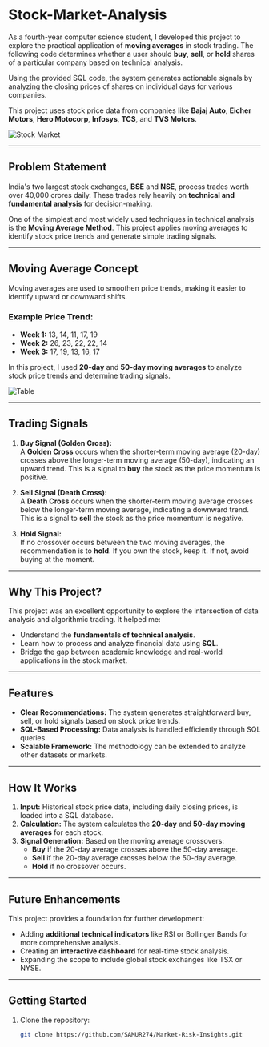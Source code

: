 # **Stock-Market-Analysis**

As a fourth-year computer science student, I developed this project to explore the practical application of **moving averages** in stock trading. The following code determines whether a user should **buy**, **sell**, or **hold** shares of a particular company based on technical analysis.

Using the provided SQL code, the system generates actionable signals by analyzing the closing prices of shares on individual days for various companies.

This project uses stock price data from companies like **Bajaj Auto**, **Eicher Motors**, **Hero Motocorp**, **Infosys**, **TCS**, and **TVS Motors**.

![Stock Market](https://api.time.com/wp-content/uploads/2020/03/stock-market-coronavirus-2.jpg)

---

## **Problem Statement**
India's two largest stock exchanges, **BSE** and **NSE**, process trades worth over 40,000 crores daily. These trades rely heavily on **technical and fundamental analysis** for decision-making.

One of the simplest and most widely used techniques in technical analysis is the **Moving Average Method**. This project applies moving averages to identify stock price trends and generate simple trading signals.

---

## **Moving Average Concept**
Moving averages are used to smoothen price trends, making it easier to identify upward or downward shifts.

### **Example Price Trend:**
- **Week 1:** 13, 14, 11, 17, 19  
- **Week 2:** 26, 23, 22, 22, 14  
- **Week 3:** 17, 19, 13, 16, 17  

In this project, I used **20-day** and **50-day moving averages** to analyze stock price trends and determine trading signals.

![Table](https://cdn.upgrad.com/UpGrad/temp/6cd1e9a9-e35c-4d45-9ae1-c11c90245e26/Assignment.png)

---

## **Trading Signals**
1. **Buy Signal (Golden Cross):**  
   A **Golden Cross** occurs when the shorter-term moving average (20-day) crosses above the longer-term moving average (50-day), indicating an upward trend. This is a signal to **buy** the stock as the price momentum is positive.

2. **Sell Signal (Death Cross):**  
   A **Death Cross** occurs when the shorter-term moving average crosses below the longer-term moving average, indicating a downward trend. This is a signal to **sell** the stock as the price momentum is negative.

3. **Hold Signal:**  
   If no crossover occurs between the two moving averages, the recommendation is to **hold**. If you own the stock, keep it. If not, avoid buying at the moment.

---

## **Why This Project?**
This project was an excellent opportunity to explore the intersection of data analysis and algorithmic trading. It helped me:
- Understand the **fundamentals of technical analysis**.
- Learn how to process and analyze financial data using **SQL**.
- Bridge the gap between academic knowledge and real-world applications in the stock market.

---

## **Features**
- **Clear Recommendations:** The system generates straightforward buy, sell, or hold signals based on stock price trends.
- **SQL-Based Processing:** Data analysis is handled efficiently through SQL queries.
- **Scalable Framework:** The methodology can be extended to analyze other datasets or markets.

---

## **How It Works**
1. **Input:** Historical stock price data, including daily closing prices, is loaded into a SQL database.
2. **Calculation:** The system calculates the **20-day** and **50-day moving averages** for each stock.
3. **Signal Generation:** Based on the moving average crossovers:
   - **Buy** if the 20-day average crosses above the 50-day average.
   - **Sell** if the 20-day average crosses below the 50-day average.
   - **Hold** if no crossover occurs.

---

## **Future Enhancements**
This project provides a foundation for further development:
- Adding **additional technical indicators** like RSI or Bollinger Bands for more comprehensive analysis.
- Creating an **interactive dashboard** for real-time stock analysis.
- Expanding the scope to include global stock exchanges like TSX or NYSE.

---

## **Getting Started**
1. Clone the repository:
   ```bash
   git clone https://github.com/SAMUR274/Market-Risk-Insights.git
